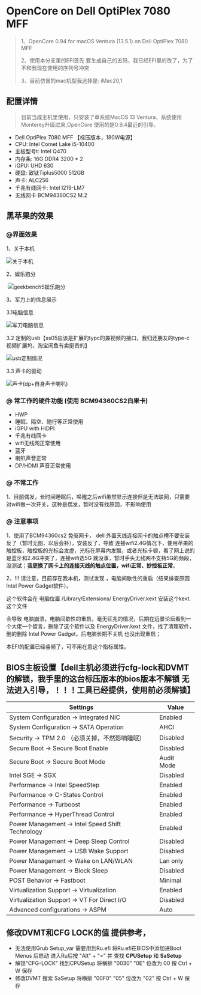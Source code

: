 # OpenCore on Dell OptiPlex 7080 MFF

> 1、OpenCore 0.94 for macOS Ventura (13.5.1) on Dell OptiPlex 7080 MFF
>
> 2、使用本分支里的EFI首先 要生成自己的五码，我已经EFI里的改了，为了不和我现在使用的序列号冲突
>
> 3、目前仿冒的mac机型我选择是: iMac20,1

## 配置详情

> 目前当成主机里使用，只安装了单系统MacOS 13 Ventura，系统使用Monterey升级过来,OpenCore 使用的是0.9.4最近的引导。

-   Dell OptiPlex 7080 MFF 【标压版本，180W电源】
-   CPU: Intel Comet Lake i5-10400
-   主板型号t: Intel Q470
-   内存条: 16G DDR4 3200 \* 2
-   iGPU: UHD 630
-   硬盘: 致钛Tiplus5000 512GB
-   声卡: ALC256
-   千兆有线网卡: Intel I219-LM7
-   无线网卡  BCM94360CS2 M.2

## 黑苹果的效果

### @界面效果

1、关于本机

![关于本机](./images/关于本机.png)

2、娱乐跑分

​	![geekbench5娱乐跑分](./images/geekbench5娱乐跑分.png)

3、军刀上的信息展示

3.1电脑信息

![军刀电脑信息](./images/军刀电脑信息.png)

3.2 定制的usb【ss05应该是扩展的typc的兼视频的接口，我归还朋友的type-c视频扩展坞，淘宝闲鱼有卖挺贵的】

![usb定制情况](./images/usb定制情况.png)

3.3 声卡的驱动

![声卡(dp+自身声卡喇叭)](./images/声卡(dp+自身声卡喇叭).png)



### @ 常工作的硬件功能 (使用 BCM94360CS2白果卡)

-   HWP
-   睡眠、隔空、随行等正常使用
-   iGPU with HiDPI
-   千兆有线网卡
-   wifi无线网正常使用
-   蓝牙
-   喇叭声音正常
-   DP/HDMI 声音正常使用

### @ 不常工作

1、目前偶发，长时间睡眠后，唤醒之后wifi虽然显示连接但是无法联网，只需要对wifi做一次开关，这种是偶发，暂时没有找原因，不影响使用



### @ 注意事项

1、使用了BCM94360cs2 免驱网卡， dell 外置天线连接网卡的触点槽不要安装反了（暂时无图，以后会补），安装反了，导致 连接wifi2.4G情况下，使用苹果的触控板，触控板的光标会发虚，光标在屏幕内发飘，或者光标卡顿，看了网上说的是蓝牙和2.4G冲突了，连接wifi选5G 就没事，暂时手头无线网不支持5G的频段，没测试；**我更换了网卡上的连接天线的触点位置，wifi正常、妙控板正常**。

2、!!! 请注意，目前存在我本机，测试发现  ，电脑间歇性的重启（结果排查原因  Intel Power Gadget软件）。

这个软件会在 电脑位置  /Library/Extensions/ EnergyDriver.kext 安装这个kext.这个文件

会导致 电脑崩溃，电脑间歇性的重启，毫无征兆的情况，后期在远景论坛看到一个大佬一个留言，删除了这个软件以及 EnergyDriver.kext 文件，找了清理软件，删的删除   Intel Power Gadget，后电脑长期不关机 也没出现重启；

本EFI的配置已经睿频了，可不用在意这个指标属性。



## BIOS主板设置【dell主机必须进行cfg-lock和DVMT的解锁，我手里的这台标压版本的bios版本不解锁 无法进入引导，！！！工具已经提供，使用前必须解锁】

| Settings                                        |Value|
|-------------------------------------------------|---|
| System Configuration → Integrated NIC           | Enabled |
| System Configuration → SATA Operation           | AHCI |
| Security → TPM 2.0  （必须关掉，不然影响睡眠）               | Disabled |
| Secure Boot → Secure Boot Enable                | Disabled |
| Secure Boot → Secure Boot Mode                  | Audit Mode |
| Intel SGE → SGX                                 | Disabled |
| Performance → Intel SpeedStep                   | Enabled |
| Performance → C-States Control                  | Enabled |
| Performance → Turboost                          | Enabled |
| Performance → HyperThread Control               | Enabled |
| Power Management → Intel Speed Shift Technology | Enabled |
| Power Management → Deep Sleep Control           | Disabled |
| Power Management → USB Wake Support             | Disabled |
| Power Management → Wake on LAN/WLAN             | Lan only |
| Power Management → Block Sleep                  | Disabled |
| POST Behavior → Fastboot                        | Minimal |
| Virtualization Support → Virtualization         | Enabled |
| Virtualization Support → VT For Direct I/O      | Disabled |
| Advanced configurations → ASPM                  | Auto |

## 修改DVMT和CFG LOCK的值 提供参考，
* 无法使用Grub Setup_var 需要用到Ru.efi 将Ru.efi在BIOS中添加进Boot Menus 后启动 进入Ru后按 "Alt" + "=" 并
查找 **CPUSetup** 和 **SaSetup**
* 解锁"CFG-LOCK" 找到CPUSetup 将横排 "0030" "0E" 位改为 00 按 Ctrl + W 保存
* 修改DVMT 搜索 SaSetup 将横排 "00F0" "05" 位改为 "02" 按 Ctrl + W 保存
